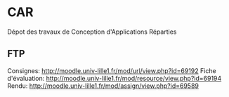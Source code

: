 #   CAR
Dépot des travaux de Conception d'Applications Réparties

##  FTP
Consignes: http://moodle.univ-lille1.fr/mod/url/view.php?id=69192
Fiche d'évaluation: http://moodle.univ-lille1.fr/mod/resource/view.php?id=69194
Rendu: http://moodle.univ-lille1.fr/mod/assign/view.php?id=69589
